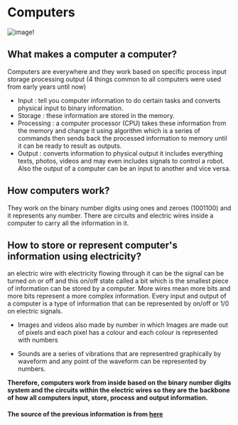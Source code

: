 # Computers
![image!](http://4.bp.blogspot.com/_9LDQMTuo6Y8/TEXhOu_qGFI/AAAAAAAAABk/fcElgLHnVHA/s1600/input_output.gif)
## What makes a computer a computer?
Computers are everywhere and they work based on specific process
input storage processing output (4 things common to all computers were used from early years until now)
- Input : tell you computer information to do certain tasks and converts physical input to binary information.
- Storage : these information are stored in the memory.
- Processing : a computer processor (CPU) takes these information from the memory and change it using 
algorithm which is a series of commands then sends back the processed information to memory until it can be ready to result as outputs.
- Output : converts information to physical output it includes everything texts, photos, videos and may even includes signals to control a robot. Also the output of a computer can
be an input to another and vice versa.

## How computers work?
They work on the binary number digits using ones and zeroes (1001100) and it represents any number.
There are circuits and electric wires inside a computer to carry all the information in it.

## How to store or represent computer's information using electricity?
an electric wire with electricity flowing through it can be the signal can be turned on or off and this on/off state called a bit
which is the smallest piece of information can be stored by a computer. More wires mean more bits and more bits represent a more
complex information. Every input and output of a computer is a type of information that can be represented by on/off or 1/0 on 
electric signals.

* Images and videos also made by number in which Images are made out of pixels and each pixel 
has a colour and each colour is represented with numbers

* Sounds are a series of vibrations that are representred graphically by waveform and any point of the waveform can be represented
by numbers.

**Therefore, computers work from inside based on the binary number digits system and the circuits within the electric wires so
they are the backbone of how all computers input, store, process and output information.**

#### The source of the previous information is from [here](https://www.youtube.com/playlist?list=PLzdnOPI1iJNcsRwJhvksEo1tJqjIqWbN-)
